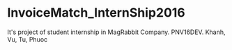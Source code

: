 # InvoiceMatch_InternShip2016
It's project of student internship in MagRabbit Company. PNV16DEV. Khanh, Vu, Tu, Phuoc
